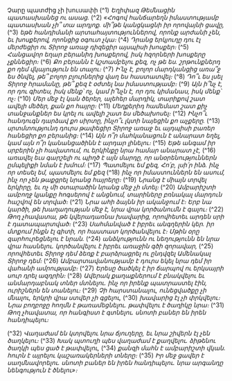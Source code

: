 
Չարը պատժից չի խուսափի
(^1) _Եղիփազ Թեմնացին պատասխանեց ու ասաց._
(^2) _«Հոգով հանճարեղն իմաստությամբ պատասխան չի՞ տա արդյոք.
մի՞թե կանցկացնի իր որովայնի ցավը,_
(^3) _եթե հանդիմանի արտահայտություններով,
որոնք արժանի չեն, եւ խոսքերով, որոնցից օգուտ չկա։_
(^4) _Դրանց երկյուղը դու էլ մերժեցիր
ու Տիրոջ առաջ դիզեցիր այսպիսի խոսքեր։_
(^5) _Հանցավոր եղար բերանիդ խոսքերով,
իսկ հզորների խոսքերը չքննեցիր։_
(^6) _Քո բերանն է կշտամբելու քեզ, ոչ թե ես.
շրթունքներդ քո դեմ վկայություն են տալու։_
(^7) _Ի՛նչ է, բոլոր մարդկանցից առա՞ջ ես ծնվել,
թե՞ բոլոր բլուրներից վաղ ես հաստատվել։_
(^8) _Դո՞ւ ես լսել Տիրոջ հրամանը,
թե՞ քեզ է օժտել նա իմաստությամբ։_
(^9) _Այն ի՞նչ է, որ դու գիտես, իսկ մենք՝ ոչ,
կամ ի՞նչն է, որ դու կիմանաս, իսկ մենք՝ ոչ։_
(^10) _Մեր մեջ էլ կան ծերեր, ալեհեր մարդիկ,
տարիքով շատ ավելի մեծեր, քան քո հայրը։_
(^11) _Մեղքերիդ համեմատ շատ քիչ տանջանքներ ես կրել
ու ավելի շատ ես մեծախոսել։_
(^12) _Ինչո՞ւ հանդուգն դարձավ քո սիրտը,
ինչո՞ւ լկտի նայեցին քո աչքերը._
(^13) _սրտմտությունդ դուրս թափեցիր Տիրոջ առաջ
եւ այդպիսի բառեր հանեցիր քո բերանից։_
(^14) _Այն ո՞ր մահկանացուն է անարատ եղել,
կամ այն ո՞ր կանանցածինն է արդար լինելու։_
(^15) _Եթե անգամ իր սրբերին չի հավատում,
ու երկինքը նրա համար անարատ չէ,_
(^16) _առավել եւս գարշելի ու պիղծ է այն մարդը,
որ անօրենություններն ըմպելիքի նման է խմում։_
(^17) _Պատմելու եմ քեզ, Հո՛բ, լսի՛ր ինձ.
ինչ որ տեսել եմ, պատմելու եմ քեզ_
(^18) _ինչ որ իմաստուններն են ասում,
ինչ որ չեն թաքցրել նրանց հայրերը։_
(^19) _Նրանց է միայն տրվել երկիրը,
եւ ոչ մի օտարածին նրանց մեջ չի մտել։_
(^20) _Ամբարիշտի ամբողջ կյանքը հոգսերով է անցնում,
տարիները բռնակալ մարդուն հաշվով են տրված։_
(^21) _Նրա ահի ձայնն իր ականջում է։
Երբ նա կարծի, թե խաղաղության մեջ է,
նրա վրա կործանումն է գալու։_
(^22) _Թող չհավատա, թե կվերադառնա խավարից,
որովհետեւ արդեն սրի է դատապարտված։_
(^23) _Սահմանված է իբրեւ անգղերին կեր.
իր մտքում ինքն էլ գիտի, որ հաստատ կործանվելու է։
Մթին օրը զարհուրեցնելու է նրան._
(^24) _անձկությունն ու նեղությունն են նրա վրա հասնելու.
կործանվելու է իբրեւ առաջին գծի զորավար,_
(^25) _որովհետեւ Տիրոջ դեմ ձեռք է բարձրացրել
ու ընդվզել Ամենակալ Տիրոջ դեմ։_
(^26) _Ամբարտավանությամբ է դուրս եկել նրա դեմ
իր վահանի ամրությամբ։_
(^27) _Երեսը ծածկել է իր ճարպով
ու երկսայրի սուր դրել ազդրին։_
(^28) _Ավերակ քաղաքներում է բնակվելու
եւ անմարդաբնակ տներ մտնելու.
ինչ որ իրենք պատրաստել էին, ուրիշներն են տանելու։_
(^29) _Չի հարստանալու, ունեցվածքը չի մնալու,
երկրի վրա ստվեր չի գցելու,_
(^30) _խավարից էլ չի փրկվելու։
Նրա բողբոջը հողմն է թառամեցնելու.
թափվելու է ծաղիկը նրա։_
(^31) _Թող չհավատա, որ հանգիստ է գտնելու.
սնոտի բաներ են իրեն հանդիպելու։_


(^32) _Վաղաժամ են կտրվելու նրա ճյուղերը,
եւ նրա շիվերն էլ չեն ծաղկելու։_
(^33) _Խակ պտուղի պես վաղաժամ է քաղվելու.
ձիթենու ծաղկի պես ցած է թափվելու,_
(^34) _քանզի մահն է ամբարիշտի վկան.
հուրն է այրելու կաշառակերների տները։_
(^35) _Իր մեջ ցավեր է սաղմնավորելու.
սնոտի բաներ են իրեն հանդիպելու.
նրա արգանդը նենգություն է ծնելու»։_

